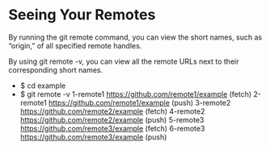 # Seeing Your Remotes
By running the git remote command, you can view the short names, such as “origin,” of all specified remote handles.

By using git remote -v, you can view all the remote URLs next to their corresponding short names.

- $ cd example
- $ git remote -v
1-remote1 https://github.com/remote1/example (fetch)
2-remote1 https://github.com/remote1/example (push)
3-remote2 https://github.com/remote2/example (fetch)
4-remote2 https://github.com/remote2/example (push)
5-remote3 https://github.com/remote3/example (fetch)
6-remote3 https://github.com/remote3/example (push)
